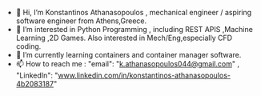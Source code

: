 - 👋 Hi, I’m Konstantinos Athanasopoulos , mechanical engineer / aspiring software engineer from Athens,Greece.
- 👀 I’m interested in Python Programming , including REST APIS ,Machine Learning ,2D Games. Also interested in Mech/Eng,especially CFD coding.
- 🌱 I’m currently learning containers and container manager software.
- 📫 How to reach me : "email": "k.athanasopoulos044@gmail.com" , "LinkedIn": "www.linkedin.com/in/konstantinos-athanasopoulos-4b2083187"


<!---
kdrosxo/kdrosxo is a ✨ special ✨ repository because its `README.md` (this file) appears on your GitHub profile.
You can click the Preview link to take a look at your changes.
--->
